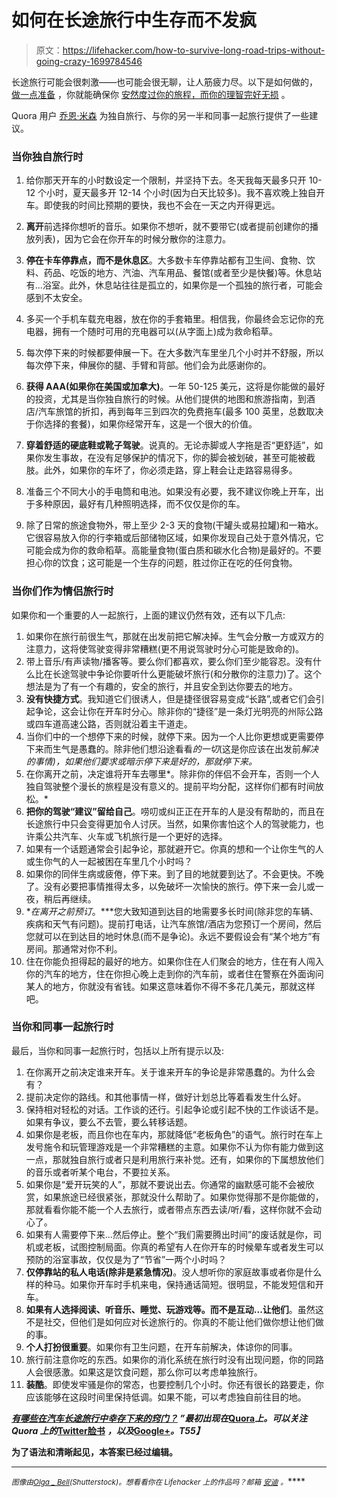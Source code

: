 # 如何在长途旅行中生存而不发疯

> 原文：<https://lifehacker.com/how-to-survive-long-road-trips-without-going-crazy-1699784546>

长途旅行可能会很刺激——也可能会很无聊，让人筋疲力尽。以下是如何做的， [做一点准备](https://lifehacker.com/how-to-plan-the-perfect-road-trip-1581847075) ，你就能确保你 [安然度过你的旅程，而你的理智完好无损](http://lifehacker.com/an-introverts-guide-to-surviving-a-weekend-with-strange-1576554766) 。



Quora 用户 [乔恩·米森](http://www.quora.com/What-are-some-hacks-to-surviving-long-road-trips-in-a-car/answer/Jon-Mixon-1) 为独自旅行、与你的另一半和同事一起旅行提供了一些建议。

### 当你独自旅行时

1.  给你那天开车的小时数设定一个限制，并坚持下去。冬天我每天最多只开 10-12 个小时，夏天最多开 12-14 个小时(因为白天比较多)。我不喜欢晚上独自开车。即使我的时间比预期的要快，我也不会在一天之内开得更远。
2.  **离开**前选择你想听的音乐。如果你不想听，就不要带它(或者提前创建你的播放列表)，因为它会在你开车的时候分散你的注意力。
3.  **停在卡车停靠点，而不是休息区**。大多数卡车停靠站都有卫生间、食物、饮料、药品、吃饭的地方、汽油、汽车用品、餐馆(或者至少是快餐)等。休息站有...浴室。此外，休息站往往是孤立的，如果你是一个孤独的旅行者，可能会感到不太安全。
4.  多买一个手机车载充电器，放在你的手套箱里。相信我，你最终会忘记你的充电器，拥有一个随时可用的充电器可以(从字面上)成为救命稻草。
5.  每次停下来的时候都要伸展一下。在大多数汽车里坐几个小时并不舒服，所以每次停下来，伸展你的腿、手臂和背部。他们会为此感谢你的。
6.  **获得 AAA(如果你在美国或加拿大)**。一年 50-125 美元，这将是你能做的最好的投资，尤其是当你独自旅行的时候。从他们提供的地图和旅游指南，到酒店/汽车旅馆的折扣，再到每年三到四次的免费拖车(最多 100 英里，总数取决于你选择的套餐)，如果你经常开车，这是一个很大的价值。
7.  **穿着舒适的硬底鞋或靴子驾驶**。说真的。无论赤脚或人字拖是否“更舒适”，如果你发生事故，在没有足够保护的情况下，你的脚会被划破，甚至可能被截肢。此外，如果你的车坏了，你必须走路，穿上鞋会让走路容易得多。

8.  准备三个不同大小的手电筒和电池。如果没有必要，我不建议你晚上开车，出于多种原因，最好有几种照明选择，而不仅仅是你的车。
9.  除了日常的旅途食物外，带上至少 2-3 天的食物(干罐头或易拉罐)和一箱水。它很容易放入你的行李箱或后部储物区域，如果你发现自己处于意外情况，它可能会成为你的救命稻草。高能量食物(蛋白质和碳水化合物)是最好的。不要担心你的饮食；这可能是一个生存的问题，胜过你正在吃的任何食物。

### 当你们作为情侣旅行时

如果你和一个重要的人一起旅行，上面的建议仍然有效，还有以下几点:

1.  如果你在旅行前很生气，那就在出发前把它解决掉。生气会分散一方或双方的注意力，这将使驾驶变得非常糟糕(更不用说驾驶时分心可能是致命的)。
2.  带上音乐/有声读物/播客等。要么你们都喜欢，要么你们至少能容忍。没有什么比在长途驾驶中争论你要听什么更能破坏旅行(和分散你的注意力)了。这个想法是为了有一个有趣的，安全的旅行，并且安全到达你要去的地方。
3.  **没有快捷方式**。我知道它们很诱人，但是捷径很容易变成“长路”,或者它们会引起争论，这会让你在开车时分心。除非你的“捷径”是一条灯光明亮的州际公路或四车道高速公路，否则就沿着主干道走。
4.  当你们中的一个想停下来的时候，就停下来。因为一个人比你更想或更需要停下来而生气是愚蠢的。除非他们想沿途看看*的一切*(这是你应该在出发前*解决的事情)，如果他们要求或暗示停下来是好的，那就停下来。*
5.  在你离开之前，决定谁将开车去哪里*。除非你的伴侣不会开车，否则一个人独自驾驶整个漫长的旅程是没有意义的。提前平均分配，这样你们都有时间放松。*
6.  **把你的驾驶“建议”留给自己**。唠叨或纠正正在开车的人是没有帮助的，而且在长途旅行中只会变得更加令人讨厌。当然，如果你害怕这个人的驾驶能力，也许乘公共汽车、火车或飞机旅行是一个更好的选择。
7.  如果有一个话题通常会引起争论，那就避开它。你真的想和一个让你生气的人或生你气的人一起被困在车里几个小时吗？
8.  如果你的同伴生病或疲倦，停下来。到了目的地就要到达了。不会更快。不晚了。没有必要把事情推得太多，以免破坏一次愉快的旅行。停下来一会儿或一夜，稍后再继续。
9.  **在离开之前预订*。***您大致知道到达目的地需要多长时间(除非您的车辆、疾病和天气有问题)。提前打电话，让汽车旅馆/酒店为您预订一个房间，然后您就可以在到达目的地时休息(而不是争论)。永远不要假设会有“某个地方”有房间。那通常对你不利。
10.  住在你能负担得起的最好的地方。如果你住在人们聚会的地方，住在有人闯入你的汽车的地方，住在你担心晚上走到你的汽车前，或者住在警察在外面询问某人的地方，你就没有省钱。如果这意味着你不得不多花几美元，那就这样吧。

### 当你和同事一起旅行时

最后，当你和同事一起旅行时，包括以上所有提示以及:

1.  在你离开之前决定谁来开车。关于谁来开车的争论是非常愚蠢的。为什么会有？
2.  提前决定你的路线。和其他事情一样，做好计划总比等着看发生什么好。
3.  保持相对轻松的对话。工作谈的还行。引起争论或引起不快的工作谈话不是。如果有争议，要么不去管，要么转移话题。
4.  如果你是老板，而且你也在车内，那就降低“老板角色”的语气。旅行时在车上发号施令和玩管理游戏是一个非常糟糕的主意。如果你不认为你有能力做到这一点，那就独自旅行或者只是利用旅行来补觉。还有，如果你的下属想放他们的音乐或者听某个电台，不要拉关系。
5.  如果你是“爱开玩笑的人”，那就不要说出去。你通常的幽默感可能不会被欣赏，如果旅途已经很紧张，那就没什么帮助了。如果你觉得那不是你能做的，那就看看你能不能一个人去旅行，或者带点东西去读/听/看，这样你就不会动心了。
6.  如果有人需要停下来...然后停止。整个“我们需要腾出时间”的废话就是你，司机或老板，试图控制局面。你真的希望有人在你开车的时候晕车或者发生可以预防的浴室事故，仅仅是为了“节省”一两个小时吗？
7.  **仅停靠站的私人电话(除非是紧急情况)**。没人想听你的家庭故事或者你是什么样的种马。如果你开车时手机来电，保持通话简短。很明显，不能发短信和开车。
8.  **如果有人选择阅读、听音乐、睡觉、玩游戏等。而不是互动...让他们**。虽然这不是社交，但他们是如何应对长途旅行的。你真的不能让他们做你想让他们做的事。
9.  **个人打扮很重要**。如果你有卫生问题，在开车前解决，体谅你的同事。
10.  旅行前注意你吃的东西。如果你的消化系统在旅行时没有出现问题，你的同路人会很感激。如果这是饮食问题，那么你可以考虑单独旅行。
11.  **装酷**。即使发牢骚是你的常态，也要控制几个小时。你还有很长的路要走，你应该能够在这段时间里保持低调。如果不能，可以考虑独自前往目的地。

**[***有哪些在汽车长途旅行中幸存下来的窍门？***](http://www.quora.com/What-are-some-hacks-to-surviving-long-road-trips-in-a-car/answer/Jon-Mixon-1) ***”最初出现在***[**Quora**](http://www.quora.com/)***上。可以关注 Quora 上的***[**Twitter**](https://twitter.com/Quora)**[**脸书**](https://www.facebook.com/quora) ***，以及***[**Google+**](https://plus.google.com/111127313006403749982/posts)***。**T55】*****

****为了语法和清晰起见，本答案已经过编辑。****

* * *

****<small>*图像由*</small>[<small>*Olga _ Bell*</small>](http://www.shutterstock.com/pic-232162057/stock-vector-vector-desert-and-city-landscape-with-road-and-car-flat-design-eps.html)<small>*(Shutterstock)。想看看你在 Lifehacker 上的作品吗？邮箱*</small> [<small>*安迪*</small>](mailto:andy@lifehacker.com) <small>*。*</small>****